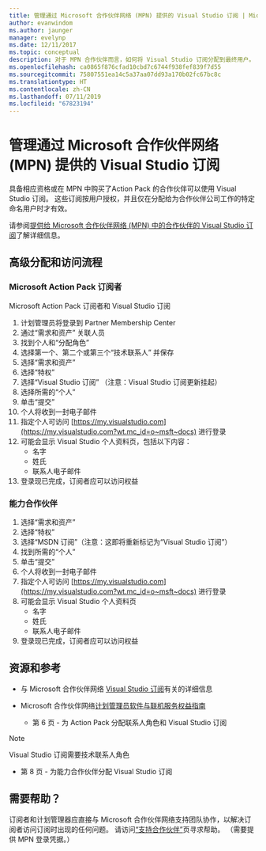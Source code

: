 ```yaml
---
title: 管理通过 Microsoft 合作伙伴网络 (MPN) 提供的 Visual Studio 订阅 | Microsoft Docs
author: evanwindom
ms.author: jaunger
manager: evelynp
ms.date: 12/11/2017
ms.topic: conceptual
description: 对于 MPN 合作伙伴而言，如何将 Visual Studio 订阅分配到最终用户。
ms.openlocfilehash: ca0865f876cfad10cbd7c6744f938fef839f7d55
ms.sourcegitcommit: 75807551ea14c5a37aa07dd93a170b02fc67bc8c
ms.translationtype: HT
ms.contentlocale: zh-CN
ms.lasthandoff: 07/11/2019
ms.locfileid: "67823194"
---
```

# <a name="managing-visual-studio-subscriptions-offered-through-the-microsoft-partner-network-mpn"></a>管理通过 Microsoft 合作伙伴网络 (MPN) 提供的 Visual Studio 订阅

具备相应资格或在 MPN 中购买了Action Pack 的合作伙伴可以使用 Visual Studio 订阅。 这些订阅按用户授权，并且仅在分配给为合作伙伴公司工作的特定命名用户时才有效。

请参阅[提供给 Microsoft 合作伙伴网络 (MPN) 中的合作伙伴的 Visual Studio 订阅](program-mpn.md)了解详细信息。

## <a name="high-level-assignment-and-access-flow"></a>高级分配和访问流程

### <a name="microsoft-action-pack-subscribers"></a>Microsoft Action Pack 订阅者
Microsoft Action Pack 订阅者和 Visual Studio 订阅

1. 计划管理员将登录到 Partner Membership Center
2. 通过“需求和资产”  关联人员
3. 找到个人和“分配角色” 
4. 选择第一个、第二个或第三个“技术联系人”  并保存 
5. 选择“需求和资产” 
6. 选择“特权” 
7. 选择“Visual Studio 订阅”  （注意：Visual Studio 订阅更新挂起）
8. 选择所需的“个人” 
9. 单击“提交” 
10. 个人将收到一封电子邮件
11. 指定个人可访问 [https://my.visualstudio.com](https://my.visualstudio.com?wt.mc_id=o~msft~docs) 进行登录
12. 可能会显示 Visual Studio 个人资料页，包括以下内容：
    - 名字
    - 姓氏
    - 联系人电子邮件
13. 登录现已完成，订阅者应可以访问权益

### <a name="competency-partners"></a>能力合作伙伴
1. 选择“需求和资产” 
2. 选择“特权” 
3. 选择“MSDN 订阅”（注意：这即将重新标记为“Visual Studio 订阅”） 
4. 找到所需的“个人” 
5. 单击“提交” 
6. 个人将收到一封电子邮件
7. 指定个人可访问 [https://my.visualstudio.com](https://my.visualstudio.com?wt.mc_id=o~msft~docs) 进行登录
8. 可能会显示 Visual Studio 个人资料页
    - 名字
    - 姓氏
    - 联系人电子邮件
9. 登录现已完成，订阅者应可以访问权益

## <a name="resources-and-references"></a>资源和参考

- 与 Microsoft 合作伙伴网络 [Visual Studio 订阅](https://partner.microsoft.com/membership/msdn-subscriptions)有关的详细信息

- Microsoft 合作伙伴网络[计划管理员软件与联机服务权益指南](https://assets.microsoft.com/Program-Administrator-Guide-to-Software-and-Online-Services-Benefits_1.pdf)
  - 第 6 页 - 为 Action Pack 分配联系人角色和 Visual Studio 订阅

> [!NOTE]
> Visual Studio 订阅需要技术联系人角色
> - 第 8 页 - 为能力合作伙伴分配 Visual Studio 订阅

## <a name="need-help"></a>需要帮助？
订阅者和计划管理器应直接与 Microsoft 合作伙伴网络支持团队协作，以解决订阅者访问订阅时出现的任何问题。 请访问[“支持合作伙伴”](https://partner.microsoft.com/support)页寻求帮助。 （需要提供 MPN 登录凭据。）
